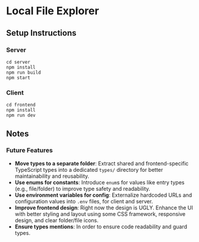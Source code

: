 # Local File Explorer

## Setup Instructions

### Server
```
cd server
npm install
npm run build
npm start
```

### Client
```
cd frontend
npm install
npm run dev
```


## Notes

### Future Features
- **Move types to a separate folder**: Extract shared and frontend-specific TypeScript types into a dedicated `types/` directory for better maintainability and reusability.
- **Use enums for constants**: Introduce `enum`s for values like entry types (e.g., file/folder) to improve type safety and readability.
- **Use environment variables for config**: Externalize hardcoded URLs and configuration values into `.env` files, for client and server.
- **Improve frontend design**: Right now the design is UGLY. Enhance the UI with better styling and layout using some CSS framework, responsive design, and clear folder/file icons.
- **Ensure types mentions**: In order to ensure code readability and guard types.
